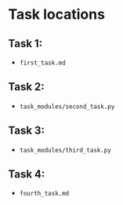 # Task locations

## Task 1:
- `first_task.md`

## Task 2:
- `task_modules/second_task.py`

## Task 3:
- `task_modules/third_task.py`

## Task 4:
- `fourth_task.md`